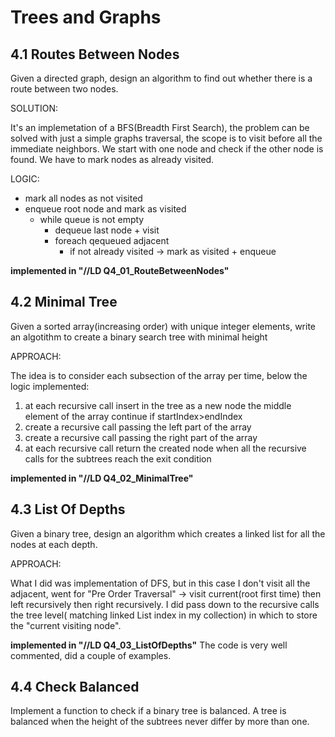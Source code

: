 # Trees and Graphs

## 4.1 Routes Between Nodes
Given a directed graph, design an algorithm to find out whether there is a route between two nodes.

SOLUTION:

It's an implemetation of a BFS(Breadth First Search), the problem can be solved with just a simple graphs traversal, the scope is to visit before all the immediate neighbors. We start with one node and check if the other node is found. We have to mark nodes as already visited.

LOGIC:

- mark all nodes as not visited
- enqueue root node and mark as visited
  - while queue is not empty
    - dequeue last node + visit 
    - foreach qequeued adjacent 
      - if not already visited -> mark as visited + enqueue    

**implemented in "//LD Q4_01_RouteBetweenNodes"**

## 4.2 Minimal Tree
Given a sorted array(increasing order) with unique integer elements, write an algotithm to create a binary search tree with minimal height

APPROACH:

The idea is to consider each subsection of the array per time, below the logic implemented:
1) at each recursive call insert in the tree as a new node the middle element of the array
   continue if startIndex>endIndex
2) create a recursive call passing the left part of the array
3) create a recursive call passing the right part of the array
4) at each recursive call return the created node when all the recursive calls for the subtrees reach the exit condition

**implemented in "//LD Q4_02_MinimalTree"**

## 4.3 List Of Depths
Given a binary tree, design an algorithm which creates a linked list for all the nodes at each depth.

APPROACH:

What I did was implementation of DFS, but in this case I don't visit all the adjacent, went for "Pre Order Traversal" -> visit current(root first time) then left recursively then right recursively.
I did pass down to the recursive calls the tree level( matching linked List index in my collection) in which to store the "current visiting node".

**implemented in "//LD Q4_03_ListOfDepths"** The code is very well commented, did a couple of examples.

## 4.4 Check Balanced
Implement a function to check if a binary tree is balanced. A tree is balanced when the height of the subtrees never differ by more than one.